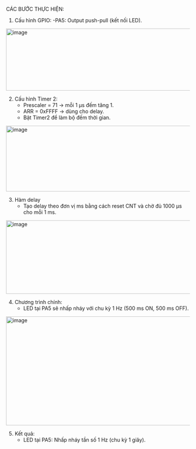 CÁC BƯỚC THỰC HIỆN:
1. Cấu hình GPIO:
   -PA5: Output push-pull (kết nối LED).
<img width="563" height="170" alt="image" src="https://github.com/user-attachments/assets/c7a7d1b5-86ef-4d50-b46e-47b5b5fcbb86" />

2. Cấu hình Timer 2:
   - Prescaler = 71 → mỗi 1 µs đếm tăng 1.
   - ARR = 0xFFFF → dùng cho delay.
   - Bật Timer2 để làm bộ đếm thời gian.
<img width="654" height="180" alt="image" src="https://github.com/user-attachments/assets/00ef2b9d-90a6-4200-8608-6f8ff14ff8af" />

3. Hàm delay
   - Tạo delay theo đơn vị ms bằng cách reset CNT và chờ đủ 1000 µs cho mỗi 1 ms.
<img width="654" height="201" alt="image" src="https://github.com/user-attachments/assets/d10b38cc-88f6-4b7e-b52d-76abcb8dcec3" />

4. Chương trình chính:
   - LED tại PA5 sẽ nhấp nháy với chu kỳ 1 Hz (500 ms ON, 500 ms OFF).
<img width="710" height="298" alt="image" src="https://github.com/user-attachments/assets/313c5235-dc3a-463e-84ab-5220e81e5273" />

5. Kết quả:
   - LED tại PA5: Nhấp nháy tần số 1 Hz (chu kỳ 1 giây).
